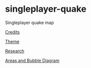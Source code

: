 # singleplayer-quake
Singleplayer quake map


[Credits](https://github.com/Loganrap5/singleplayer-quake/blob/main/Credits.md) 

[Theme](https://github.com/Loganrap5/singleplayer-quake/blob/main/Theme.md) 

[Research](https://github.com/Loganrap5/singleplayer-quake/blob/main/Research.md)

[Areas and Bubble Diagram](https://github.com/Loganrap5/singleplayer-quake/blob/main/Areas%20and%20Bubble%20Diagram.md)
